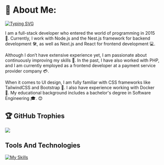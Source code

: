 # 💫 About Me:
[![Typing SVG](https://readme-typing-svg.demolab.com?font=Fira+Code&pause=1000&width=435&lines=Hello+%F0%9F%91%8B+Welcome+to+my+GitHub!+%F0%9F%98%8E)](https://git.io/typing-svg)

I am a full-stack developer who entered the world of programming in 2015 🚀. Currently, I work with Node.js and the Nest.js framework for backend development 🛠️, as well as Next.js and React for frontend development 💻.

Although I don’t have extensive experience yet, I am passionate about continuously improving my skills 🌱. In the past, I have also worked with PHP, and I am currently employed as a frontend developer at a payment service provider company 💳.

When it comes to UI design, I am fully familiar with CSS frameworks like TailwindCSS and Bootstrap 🎨. I also have experience working with Docker 🐳. My educational background includes a bachelor's degree in Software Engineering 🎓. 😊



## 🏆 GitHub Trophies
![](https://github-profile-trophy.vercel.app/?username=hamidkamyab&theme=onedark&no-frame=true&no-bg=true&margin-w=8&margin-h=8)


## Tools And Technologies
[![My Skills](https://skillicons.dev/icons?i=windows,linux,ubuntu,php,nodejs,nestjs,mysql,mongodb,html,css,js,jquery,bootstrap,tailwind,react,vue,nextjs,alpinejs,pinia,laravel,xd,docker,gitlab,github,vscode&perline=8)](https://skillicons.dev)
